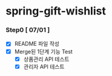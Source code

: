 # spring-gift-wishlist

### Step0 [ 07/01 ]

- [x] README 파일 작성
- [x] Merge된 1단계 기능 Test
    - [x] 상품관리 API 테스트
    - [x] 관리자 API 테스트
